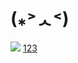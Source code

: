 #  (⁎˃ᆺ˂)
![](https://miro.medium.com/max/1000/1*q0oHsN6JNQWt2amY5hagGw.gif)
[123](https://david1874.github.io/X/index.html)
